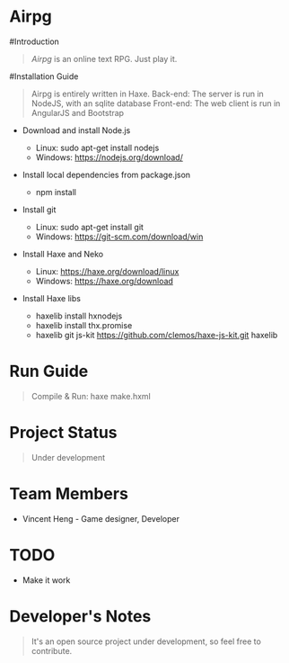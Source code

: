 Airpg
=====================

#Introduction

> *Airpg* is an online text RPG. Just play it.

#Installation Guide

> Airpg is entirely written in Haxe.
> Back-end: The server is run in NodeJS, with an sqlite database
> Front-end: The web client is run in AngularJS and Bootstrap

* Download and install Node.js
	* Linux: sudo apt-get install nodejs
	* Windows: https://nodejs.org/download/

* Install local dependencies from package.json
	* npm install

* Install git
	* Linux: sudo apt-get install git
	* Windows: https://git-scm.com/download/win

* Install Haxe and Neko
	* Linux: https://haxe.org/download/linux
	* Windows: https://haxe.org/download

* Install Haxe libs
	* haxelib install hxnodejs
	* haxelib install thx.promise
	* haxelib git js-kit https://github.com/clemos/haxe-js-kit.git haxelib

# Run Guide

  > Compile & Run: haxe make.hxml


# Project Status

> Under development


# Team Members

* Vincent Heng - Game designer, Developer


# TODO

* Make it work

# Developer's Notes

> It's an open source project under development, so feel free to contribute.
